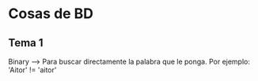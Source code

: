 # Cosas de BD
## Tema 1
Binary --> Para buscar directamente la palabra que le ponga. Por ejemplo: 'Aitor' != 'aitor'
